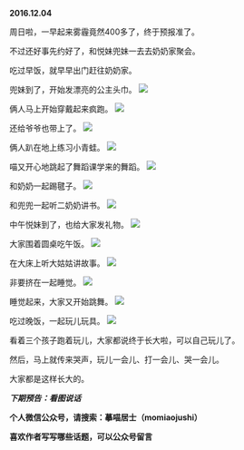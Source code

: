 
**2016.12.04**

周日啦，一早起来雾霾竟然400多了，终于预报准了。

不过还好事先约好了，和悦妹兜妹一去去奶奶家聚会。

吃过早饭，就早早出门赶往奶奶家。

兜妹到了，开始发漂亮的公主头巾。
![](http://upload-images.jianshu.io/upload_images/51001-4ecb8321e8c66d76.jpg)


俩人马上开始穿戴起来疯跑。
![](http://upload-images.jianshu.io/upload_images/51001-a0baa45b07947a9c.jpg)


还给爷爷也带上了。
![](http://upload-images.jianshu.io/upload_images/51001-05060746d5151b45.jpg)


俩人趴在地上练习小青蛙。
![](http://upload-images.jianshu.io/upload_images/51001-4d4f16a20d442ef3.jpg)


喵又开心地跳起了舞蹈课学来的舞蹈。
![](http://upload-images.jianshu.io/upload_images/51001-c7f5fec382ee4ac8.jpg)


和奶奶一起踢毽子。
![](http://upload-images.jianshu.io/upload_images/51001-9a91a2c7d2cd7d64.jpg)


和兜兜一起听二奶奶讲书。
![](http://upload-images.jianshu.io/upload_images/51001-043150e686e7ce35.jpg)


中午悦妹到了，也给大家发礼物。
![](http://upload-images.jianshu.io/upload_images/51001-cf3db8ecb19ab51d.jpg)


大家围着圆桌吃午饭。
![](http://upload-images.jianshu.io/upload_images/51001-ef393fdcb941de76.jpg)


在大床上听大姑姑讲故事。
![](http://upload-images.jianshu.io/upload_images/51001-f469e28e5451315c.jpg)


非要挤在一起睡觉。
![](http://upload-images.jianshu.io/upload_images/51001-54d49a1f8c2ba0d5.jpg)


睡觉起来，大家又开始跳舞。
![](http://upload-images.jianshu.io/upload_images/51001-4c1b4aa59c6c727a.jpg)


吃过晚饭，一起玩儿玩具。
![](http://upload-images.jianshu.io/upload_images/51001-672c9df841435f72.jpg)


看着三个孩子跑着玩儿，大家都说终于长大啦，可以自己玩儿了。

然后，马上就传来哭声，玩儿一会儿、打一会儿、哭一会儿。

大家都是这样长大的。


***下期预告：看图说话***


**个人微信公众号，请搜索：摹喵居士（momiaojushi）**

**喜欢作者写写哪些话题，可以公众号留言**
